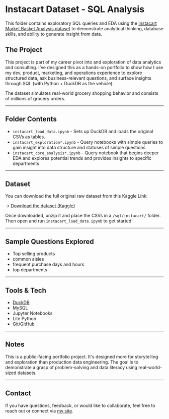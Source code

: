 # Instacart Dataset - SQL Analysis

This folder contains exploratory SQL queries and EDA using the [Instacart Market Basket Analysis dataset](https://www.kaggle.com/datasets/yasserh/instacart-online-grocery-basket-analysis-dataset/data) to demonstrate analytical thinking, database skills, and ability to generate insight from data.

## The Project

This project is part of my career pivot into and exploration of data analytics and consulting. I’ve designed this as a hands-on portfolio to show how I use my dev, product, marketing, and operations experience to explore structured data, ask business-relevant questions, and surface insights through SQL (with Python + DuckDB as the vehicle). 

The dataset simulates real-world grocery shopping behavior and consists of millions of grocery orders.

---

## Folder Contents

- `instacart_load_data.ipynb` - Sets up DuckDB and loads the original CSVs as tables.
- `instacart_exploration*.ipynb` - Query notebooks with simple queries to gain insight into data structure and statuses of simple questions
- `instacart_core_analysis*.ipynb` - Query notebook that begins deeper EDA and explores potential trends and provides insights to specific departments

---

## Dataset 

You can download the full original raw dataset from this Kaggle Link:

-> [Download the dataset (Kaggle)](https://www.kaggle.com/datasets/yasserh/instacart-online-grocery-basket-analysis-dataset/data)

Once downloaded, unzip it and place the CSVs in a `/sql/instacart/` folder. Then open and run `instacart_load_data.ipynb` to get started.

---

## Sample Questions Explored

- Top selling products
- common aisles
- frequent purchase days and hours
- top departments

---

## Tools & Tech

- [DuckDB](https://duckdb.org/)
- MySQL
- Jupyter Notebooks
- Lite Python
- Git/GitHub

---

## Notes

This is a public-facing portfolio project. It's designed more for storytelling and exploration than production data engineering. The goal is to demonstrate a grasp of problem-solving and data literacy using real-world-sized datasets.

---

## Contact

If you have questions, feedback, or would like to collaborate, feel free to reach out or connect via [my site](https://joshdan.dev).
